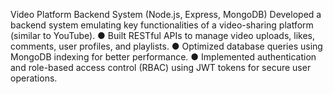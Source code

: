 Video Platform Backend System (Node.js, Express, MongoDB)
Developed a backend system emulating key functionalities of a video-sharing platform (similar to YouTube).
● Built RESTful APIs to manage video uploads, likes, comments, user profiles, and playlists.
● Optimized database queries using MongoDB indexing for better performance.
● Implemented authentication and role-based access control (RBAC) using JWT tokens for secure
user operations.